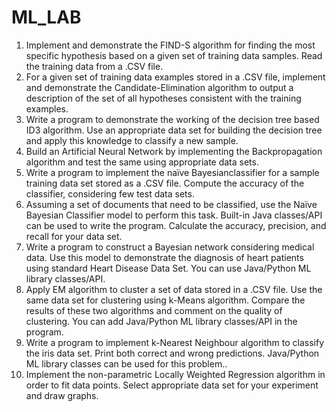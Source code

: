 # ML_LAB

1.	Implement and demonstrate the FIND-S algorithm for finding the most specific hypothesis based on a given set of training data samples. Read the training data from a .CSV file.
2.	For a given set of training data examples stored in a .CSV file, implement and demonstrate the Candidate-Elimination algorithm to output a description of the set of all hypotheses consistent with the training examples.
3.	Write a program to demonstrate the working of the decision tree based ID3 algorithm. Use an appropriate data set for building the decision tree and apply this knowledge to classify a new sample.
4.	Build an Artificial Neural Network by implementing the Backpropagation algorithm and test the same using appropriate data sets.
5.	Write a program to implement the naïve Bayesianclassifier for a sample training data set stored as a .CSV file. Compute the accuracy of the classifier, considering few test data sets.
6.	Assuming a set of documents that need to be classified, use the Naïve Bayesian Classifier model to perform this task. Built-in Java classes/API can be used to write the program. Calculate the accuracy, precision, and recall for your data set.
7.	Write a program to construct a Bayesian network considering medical data. Use this model to demonstrate the diagnosis of heart patients using standard Heart Disease Data Set. You can use Java/Python ML library classes/API.
8.	Apply EM algorithm to cluster a set of data stored in a .CSV file. Use the same data set for clustering using k-Means algorithm. Compare the results of these two algorithms and comment on the quality of clustering. You can add Java/Python ML library classes/API in the program.
9.	Write a program to implement k-Nearest Neighbour algorithm to classify the iris data set. Print both correct and wrong predictions. Java/Python ML library classes can be used for this problem..
10.	Implement the non-parametric Locally Weighted Regression algorithm in order to fit data points. Select appropriate data set for your experiment and draw graphs.
